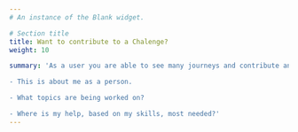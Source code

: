 ```yaml
---
# An instance of the Blank widget.

# Section title
title: Want to contribute to a Chalenge?
weight: 10

summary: 'As a user you are able to see many journeys and contribute and connect into multiple journeys.  

- This is about me as a person.  

- What topics are being worked on?  

- Where is my help, based on my skills, most needed?'  
---
```


